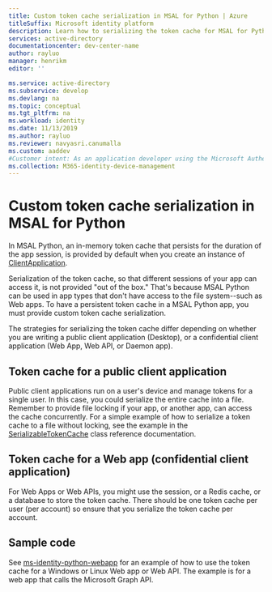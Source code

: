 ```yaml
---
title: Custom token cache serialization in MSAL for Python | Azure
titleSuffix: Microsoft identity platform
description: Learn how to serializing the token cache for MSAL for Python
services: active-directory
documentationcenter: dev-center-name
author: rayluo
manager: henrikm
editor: ''

ms.service: active-directory
ms.subservice: develop
ms.devlang: na
ms.topic: conceptual
ms.tgt_pltfrm: na
ms.workload: identity
ms.date: 11/13/2019
ms.author: rayluo
ms.reviewer: navyasri.canumalla
ms.custom: aaddev
#Customer intent: As an application developer using the Microsoft Authentication Library (MSAL) for Python, I want to learn how to persist the token cache so that it is available to a new instance of my application.
ms.collection: M365-identity-device-management
---
```


# Custom token cache serialization in MSAL for Python

In MSAL Python, an in-memory token cache that persists for the duration of the app session, is provided by default when you create an instance of [ClientApplication](https://msal-python.readthedocs.io/en/latest/#confidentialclientapplication).

Serialization of the token cache, so that different sessions of your app can access it, is not provided "out of the box." That's because MSAL Python can be used in app types that don't have access to the file system--such as Web apps. To have a persistent token cache in a MSAL Python app, you must provide custom token cache serialization.

The strategies for serializing the token cache differ depending on whether you are writing a public client application (Desktop), or a confidential client application (Web App, Web API, or Daemon app).

## Token cache for a public client application

Public client applications run on a user's device and manage tokens for a single user. In this case, you could serialize the entire cache into a file. Remember to provide file locking if your app, or another app, can access the cache concurrently. For a simple example of how to serialize a token cache to a file without locking, see the example in the [SerializableTokenCache](https://msal-python.readthedocs.io/en/latest/#msal.SerializableTokenCache) class reference documentation.

## Token cache for a Web app (confidential client application)

For Web Apps or Web APIs, you might use the session, or a Redis cache, or a database to store the token cache. There should be one token cache per user (per account) so ensure that you serialize the token cache per account.

## Sample code

See [ms-identity-python-webapp](https://github.com/Azure-Samples/ms-identity-python-webapp/blob/master/app.py#L64-L72) for an example of how to use the token cache for a Windows or Linux Web app or Web API. The example is for a web app that calls the Microsoft Graph API.
